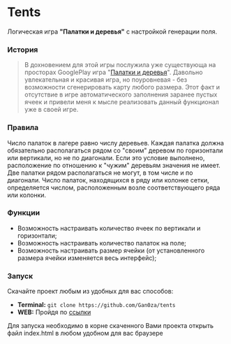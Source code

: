 # Tents

Логическая игра **"Палатки и деревья"** с настройкой генерации поля.

### История

>В дохновением для этой игры послужила уже существующа на просторах GooglePlay игра "[Палатки и деревья](https://play.google.com/store/apps/details?id=com.frozax.tentsandtrees)". Давольно увлекательная и красивая игра, но поуровневая - без возможности сгенерировать карту любого размера. Этот факт и отсутствие в игре автоматического заполнения заранее пустых ячеек и привели меня к мысле реализовать данный функционал уже в своей игре.

### Правила 

Число палаток в лагере равно числу деревьев. Каждая палатка должна обязательно располагаться рядом со "своим" деревом по горизонтали или вертикали, но не по диагонали. Если это условие выполнено, расположение по отношению к "чужим" деревьям значения не имеет. Две палатки рядом располагаться не могут, в том числе и по диагонали. Число палаток, находящихся в ряду или колонке сетки, определяется числом, расположенным возле соответствующего ряда или колонки.

### Функции

- Возможность настраивать количество ячеек по вертикали и горизонтали;
- Возможность настраивать количество палаток на поле;
- Возможность настраивать размер ячейки (от установленного размера ячейки изменяется весь интерфейс);

### Запуск

Скачайте проект любым из удобных для вас способов:
- **Terminal:** `git clone https://github.com/Gan0za/tents` 
- **WEB:** Пройдя по [ссылки](https://github.com/Gan0za/tents/archive/refs/heads/main.zip)

Для запуска необходимо в корне скаченного Вами проекта открыть файл index.html в любом удобном для вас браузере